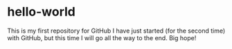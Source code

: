 # hello-world
This is my first repository for GitHub
I have just started (for the second time) with GitHub, but this time I will go all the way to the end. Big hope!
